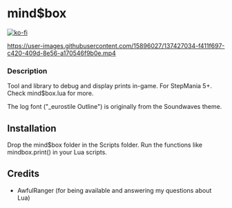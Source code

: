 

# mind$box

[![ko-fi](https://ko-fi.com/img/githubbutton_sm.svg)](https://ko-fi.com/W7W32691S)

https://user-images.githubusercontent.com/15896027/137427034-f411f697-c420-409d-8e56-a170546f9b0e.mp4

### Description

Tool and library to debug and display prints in-game. For StepMania 5+.
Check mind$box.lua for more.

The log font ("_eurostile Outline") is originally from the Soundwaves theme.

## Installation

Drop the mind$box folder in the Scripts folder.
Run the functions like mindbox.print() in your Lua scripts.

## Credits
- AwfulRanger (for being available and answering my questions about Lua)
